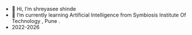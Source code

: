 - 👋 Hi, I’m shreyasee shinde
- 🌱 I’m currently learning Artificial Intelligence from Symbiosis Institute Of Technology , Pune .
- 2022-2026


